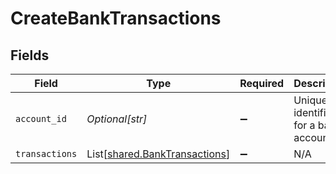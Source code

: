 # CreateBankTransactions


## Fields

| Field                                                                    | Type                                                                     | Required                                                                 | Description                                                              | Example                                                                  |
| ------------------------------------------------------------------------ | ------------------------------------------------------------------------ | ------------------------------------------------------------------------ | ------------------------------------------------------------------------ | ------------------------------------------------------------------------ |
| `account_id`                                                             | *Optional[str]*                                                          | :heavy_minus_sign:                                                       | Unique identifier for a bank account.                                    | 13d946f0-c5d5-42bc-b092-97ece17923ab                                     |
| `transactions`                                                           | List[[shared.BankTransactions](../../models/shared/banktransactions.md)] | :heavy_minus_sign:                                                       | N/A                                                                      |                                                                          |